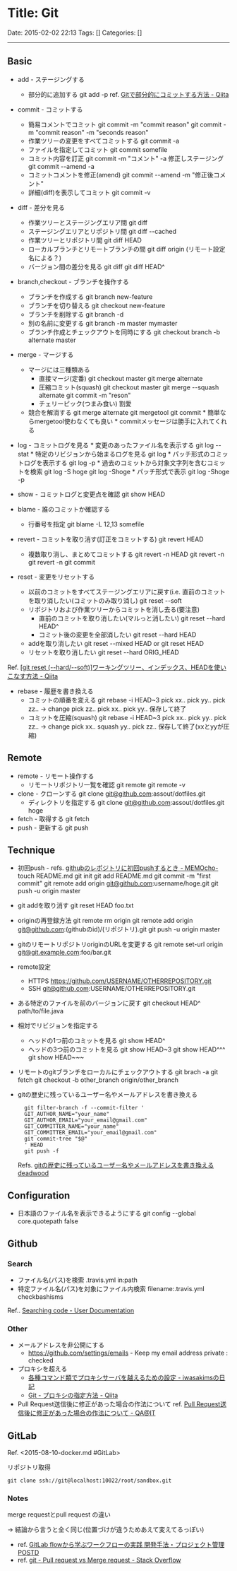 # Title: Git

Date: 2015-02-02 22:13
Tags: []
Categories: []

---

## Basic

* add - ステージングする
	* 部分的に追加する
			git add -p
			ref. [Gitで部分的にコミットする方法 - Qiita](http://qiita.com/miyohide/items/79ab0ff3b3852289a6be)
* commit - コミットする
	* 簡易コメントでコミット
			git commit -m "commit reason"
			git commit -m "commit reason" -m "seconds reason"
	* 作業ツリーの変更をすべてコミットする
			git commit -a
	* ファイルを指定してコミット
			git commit somefile
	* コミット内容を訂正
			git commit -m "コメント" -a
			修正しステージング
			git commit --amend -a
	* コミットコメントを修正(amend)
			git commit --amend -m "修正後コメント"
	* 詳細(diff)を表示してコミット
			git commit -v

* diff - 差分を見る
	* 作業ツリーとステージングエリア間
			git diff
	* ステージングエリアとリポジトリ間
			git diff --cached
	* 作業ツリーとリポジトリ間
			git diff HEAD
	* ローカルブランチとリモートブランチの間
			git diff origin (リモート設定名による？)
	* バージョン間の差分を見る
			git diff <revision>
			git diff HEAD^

* branch,checkout - ブランチを操作する
	* ブランチを作成する
			git branch new-feature
	* ブランチを切り替える
			git checkout new-feature
	* ブランチを削除する
			git branch -d <branchname>
	* 別の名前に変更する
			git branch -m master mymaster
	* ブランチ作成とチェックアウトを同時にする
			git checkout branch -b alternate master

* merge - マージする
	* マージには三種類ある
		* 直接マージ(定番)
				git checkout master
				git merge alternate
		* 圧縮コミット(squash)
				git checkout master
				git merge --squash alternate
				git commit -m "reson"
		* チェリーピック(つまみ食い)
				割愛
	* 競合を解消する
			git merge alternate
			git mergetool
			git commit
			\* 簡単ならmergetool使わなくても良い
			\* commitメッセージは勝手に入れてくれる

* log - コミットログを見る
		* 変更のあったファイル名を表示する
				git log --stat
		* 特定のリビジョンから始まるログを見る
				git log <revision>
		* パッチ形式のコミットログを表示する
				git log -p
		* 過去のコミットから対象文字列を含むコミットを検索
				git log -S hoge
				git log -Shoge
			* パッチ形式で表示
					git log -Shoge -p

* show - コミットログと変更点を確認
		git show HEAD

* blame - 誰のコミットか確認する
	* 行番号を指定
			git blame -L 12,13 somefile

* revert - コミットを取り消す(訂正をコミットする)
		git revert HEAD
	* 複数取り消し、まとめてコミットする
			git revert -n HEAD
			git revert -n <rev>
			git revert -n <rev>
			git commit

* reset - 変更をリセットする
	* 以前のコミットをすべてステージングエリアに戻す(i.e. 直前のコミットを取り消したい(コミットのみ取り消し)
			git reset --soft
	* リポジトリおよび作業ツリーからコミットを消し去る(要注意)
		* 直前のコミットを取り消したい(マルっと消したい)
				git reset --hard HEAD^
		* コミット後の変更を全部消したい
				git reset --hard HEAD
	* addを取り消したい
			git reset --mixed HEAD
			or
			git reset HEAD
	* リセットを取り消したい
			git reset --hard ORIG_HEAD

Ref. [\[git reset (--hard/--soft)\]ワーキングツリー、インデックス、HEADを使いこなす方法 - Qiita](http://qiita.com/shuntaro_tamura/items/db1aef9cf9d78db50ffe)

* rebase - 履歴を書き換える
	* コミットの順番を変える
			git rebase -i HEAD~3
			pick xx..
			pick yy..
			pick zz..
			-> change
			pick zz..
			pick xx..
			pick yy..
			保存して終了
	* コミットを圧縮(squash)
			git rebase -i HEAD~3
			pick xx..
			pick yy..
			pick zz..
			-> change
			pick xx..
			squash yy..
			pick zz..
			保存して終了(xxとyyが圧縮)

## Remote

* remote - リモート操作する
	* リモートリポジトリ一覧を確認
			git remote
			git remote -v
* clone - クローンする
		git clone git@github.com:assout/dotfiles.git
	* ディレクトリを指定する
			git clone git@github.com:assout/dotfiles.git hoge
* fetch - 取得する
		git fetch
* push - 更新する
		git push

## Technique

* 初回push - refs. [githubのレポジトリに初回pushするとき - MEMOcho-](http://jsapachehtml.hatenablog.com/entry/2014/03/14/205721)
		touch README.md
		git init
		git add README.md
		git commit -m "first commit"
		git remote add origin git@github.com:username/hoge.git
		git push -u origin master
* git addを取り消す
		git reset HEAD foo.txt
* originの再登録方法
		git remote rm origin
		git remote add origin git@github.com:(githubのid)/(リポジトリ).git
		git push -u origin master
* gitのリモートリポジトリoriginのURLを変更する
		git remote set-url origin git@git.example.com:foo/bar.git
* remote設定
	* HTTPS
			<https://github.com/USERNAME/OTHERREPOSITORY.git>
	* SSH
			git@github.com:USERNAME/OTHERREPOSITORY.git
* ある特定のファイルを前のバージョンに戻す
		git checkout HEAD^ path/to/file.java
* 相対でリビジョンを指定する
	* ヘッドの1つ前のコミットを見る
			git show HEAD^
	* ヘッドの3つ前のコミットを見る
			git show HEAD~3
			git show HEAD^^^
			git show HEAD~~~
* リモートのgitブランチをローカルにチェックアウトする
		git brach -a
		git fetch
		git checkout -b other_branch origin/other_branch
* gitの歴史に残っているユーザー名やメールアドレスを書き換える

		git filter-branch -f --commit-filter '
		GIT_AUTHOR_NAME="your_name"
		GIT_AUTHOR_EMAIL="your_email@gmail.com"
		GIT_COMMITTER_NAME="your_name"
		GIT_COMMITTER_EMAIL="your_email@gmail.com"
		git commit-tree "$@"
		' HEAD
		git push -f

	Refs. [gitの歴史に残っているユーザー名やメールアドレスを書き換える deadwood](http://www.d-wood.com/blog/2013/10/22_4900.html)

## Configuration

* 日本語のファイル名を表示できるようにする
		git config --global core.quotepath false

## Github

### Search

* ファイル名(パス)を検索
		.travis.yml in:path
* 特定ファイル名(パス)を対象にファイル内検索
		filename:.travis.yml checkbashisms

Ref.. [Searching code - User Documentation](https://help.github.com/articles/searching-code/)

### Other

* メールアドレスを非公開にする
	* <https://github.com/settings/emails> - Keep my email address private : checked
* プロキシを超える
	* [各種コマンド類でプロキシサーバを越えるための設定 - iwasakimsの日記](http://d.hatena.ne.jp/iwasakims/touch/20120726/1343322297)
	* [Git - プロキシの指定方法 - Qiita](http://qiita.com/tunepolo/items/296c2639e0b750de41c6)
* Pull Request送信後に修正があった場合の作法について
	ref. [Pull Request送信後に修正があった場合の作法について - QA@IT](http://qa.atmarkit.co.jp/q/2894)

## GitLab

Ref. <2015-08-10-docker.md #GitLab>

リポジトリ取得

	git clone ssh://git@localhost:10022/root/sandbox.git

### Notes

merge requestとpull request の違い

-> 結論から言うと全く同じ(位置づけが違うためあえて変えてるっぽい)

* ref. [GitLab flowから学ぶワークフローの実践 開発手法・プロジェクト管理 POSTD](http://postd.cc/gitlab-flow/)
* ref. [git - Pull request vs Merge request - Stack Overflow](http://stackoverflow.com/questions/22199432/pull-request-vs-merge-request)
